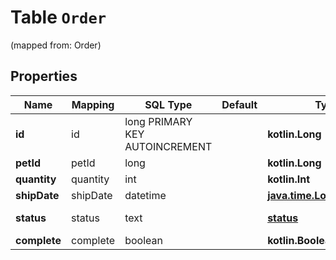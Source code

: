 
# Table `Order`
(mapped from: Order)

## Properties
Name | Mapping | SQL Type | Default | Type | Description | Notes
---- | ------- | -------- | ------- | ---- | ----------- | -----
**id** | id | long PRIMARY KEY AUTOINCREMENT |  | **kotlin.Long** |  |  [optional]
**petId** | petId | long |  | **kotlin.Long** |  |  [optional]
**quantity** | quantity | int |  | **kotlin.Int** |  |  [optional]
**shipDate** | shipDate | datetime |  | [**java.time.LocalDateTime**](java.time.LocalDateTime.md) |  |  [optional]
**status** | status | text |  | [**status**](#Status) | Order Status |  [optional]
**complete** | complete | boolean |  | **kotlin.Boolean** |  |  [optional]









